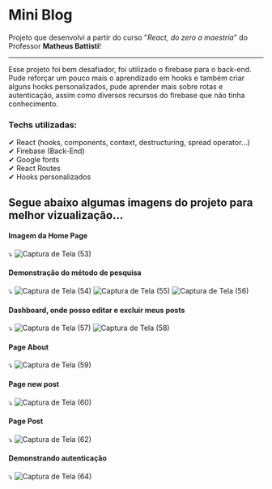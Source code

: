 # Mini Blog

Projeto que desenvolvi a partir do curso "<em>React, do zero a maestria</em>" do Professor <strong>Matheus Battisti</strong>! <br>

<hr>
Esse projeto foi bem desafiador, foi utilizado o firebase para o back-end. Pude reforçar um pouco mais o aprendizado em hooks e também criar alguns hooks personalizados, pude aprender mais sobre rotas e autenticação, assim como diversos recursos do firebase que não tinha conhecimento.

### Techs utilizadas: <br>

✔ React (hooks, components, context, destructuring, spread operator...) <br>
✔ Firebase (Back-End)<br>
✔ Google fonts<br>
✔ React Routes<br>
✔ Hooks personalizados<br>

## Segue abaixo algumas imagens do projeto para melhor vizualização...

#### Imagem da Home Page

⤵
![Captura de Tela (53)](https://user-images.githubusercontent.com/88805398/170366557-7d081aa1-242d-49cd-89e4-a22df77aefe6.png)

#### Demonstração do método de pesquisa

⤵
![Captura de Tela (54)](https://user-images.githubusercontent.com/88805398/170366902-397aab35-8570-43cb-86c5-176b0d0d5ef1.png)
![Captura de Tela (55)](https://user-images.githubusercontent.com/88805398/170366914-7c46c692-03cf-46e9-81b3-2911ebd0f560.png)
![Captura de Tela (56)](https://user-images.githubusercontent.com/88805398/170366922-08d91e54-ee03-4f78-a6b4-38b2d90ebe40.png)

#### Dashboard, onde posso editar e excluir meus posts

⤵
![Captura de Tela (57)](https://user-images.githubusercontent.com/88805398/170367301-648b1176-8b66-4da9-9efb-a4a1b0290fc7.png)
![Captura de Tela (58)](https://user-images.githubusercontent.com/88805398/170367551-afca26e9-75fd-4909-9f40-4f348bf502f1.png)

#### Page About

⤵
![Captura de Tela (59)](https://user-images.githubusercontent.com/88805398/170367937-ff6e4e6c-814c-4f3a-9e50-fff5e8b11b9d.png)

#### Page new post

⤵
![Captura de Tela (60)](https://user-images.githubusercontent.com/88805398/170368015-41dc89e5-4871-4396-ac96-83830df7316b.png)

#### Page Post

⤵
![Captura de Tela (62)](https://user-images.githubusercontent.com/88805398/170368154-b2b09458-a90d-414b-8e9b-0e716e7b1ec7.png)

#### Demonstrando autenticação

⤵
![Captura de Tela (64)](https://user-images.githubusercontent.com/88805398/170368226-dbc30992-7532-4dc6-94a5-1906709102e3.png)
